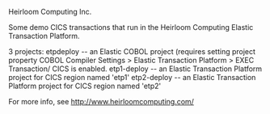 Heirloom Computing Inc.

Some demo CICS transactions that run in the Heirloom Computing
Elastic Transaction Platform.

3 projects:
   etpdeploy   -- an Elastic COBOL project (requires setting
                  project property COBOL Compiler Settings >
                  Elastic Transaction Platform > EXEC Transaction/
                  CICS is enabled.
   etp1-deploy -- an Elastic Transaction Platform project
                  for CICS region named 'etp1'
   etp2-deploy -- an Elastic Transaction Platform project
                  for CICS region named 'etp2'

For more info, see http://www.heirloomcomputing.com/
